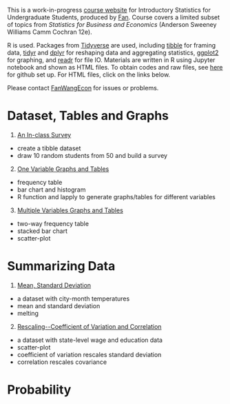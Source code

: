 
This is a work-in-progress [course website](https://fanwangecon.github.io/Stat4Econ/) for Introductory Statistics for Undergraduate Students, produced by [Fan](https://fanwangecon.github.io/). Course covers a limited subset of topics from *Statistics for Business and Economics* (Anderson Sweeney Williams Camm Cochran 12e).

R is used. Packages from [Tidyverse](https://www.tidyverse.org/) are used, including [tibble](https://tibble.tidyverse.org/) for framing data, [tidyr](https://dplyr.tidyverse.org/) and [dplyr](https://dplyr.tidyverse.org/) for reshaping data and aggregating statistics, [ggplot2](https://ggplot2.tidyverse.org/) for graphing, and [readr](https://readr.tidyverse.org/) for file IO. Materials are written in R using Jupyter notebook and shown as HTML files. To obtain codes and raw files, see [here](docs/gitsetup.md) for github set up. For HTML files, click on the links below.

Please contact [FanWangEcon](https://fanwangecon.github.io/) for issues or problems.

# Dataset, Tables and Graphs

1. [An In-class Survey](survey/classsurvey.html)
  + create a tibble dataset
  + draw 10 random students from 50 and build a survey
2. [One Variable Graphs and Tables](descriptive/OneVariable.html)
  + frequency table
  + bar chart and histogram
  + R function and lapply to generate graphs/tables for different variables
3. [Multiple Variables Graphs and Tables](descriptive/MultipleVariables.html)
  + two-way frequency table
  + stacked bar chart
  + scatter-plot

# Summarizing Data

1. [Mean, Standard Deviation](summarystats/toolboxone.html)
  + a dataset with city-month temperatures
  + mean and standard deviation
  + melting
2. [Rescaling--Coefficient of Variation and Correlation](summarystats/toolboxone.html)
  + a dataset with state-level wage and education data
  + scatter-plot
  + coefficient of variation rescales standard deviation
  + correlation rescales covariance

# Probability



